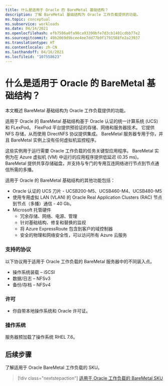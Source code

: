 ```yaml
---
title: 什么是适用于 Oracle 的 BareMetal 基础结构？
description: 了解 BareMetal 基础结构为 Oracle 工作负载提供的功能。
ms.topic: conceptual
ms.subservice: workloads
ms.date: 04/14/2021
ms.openlocfilehash: efb7506a0fa98ca93390bfe7d3cb1401cdbb77e2
ms.sourcegitcommit: 49b2069d9bcee4ee7dd77b9f1791588fe2a23937
ms.translationtype: HT
ms.contentlocale: zh-CN
ms.lasthandoff: 04/16/2021
ms.locfileid: "107558623"
---
```

# <a name="what-is-baremetal-infrastructure-for-oracle"></a>什么是适用于 Oracle 的 BareMetal 基础结构？

本文概述 BareMetal 基础结构为 Oracle 工作负载提供的功能。

适用于 Oracle 的 BareMetal 基础结构基于 Oracle 认证的统一计算系统 (UCS) 和 FLexPod。 FlexPod 平台提供预验证的存储、网络和服务器技术。 它提供 NFS 存储，从而使用 DirectNFS 协议提供集成。 BareMetal 服务器专用于你，并且 BareMetal 实例上没有任何虚拟机监控程序。 

这些实例用于运行需要 Oracle 工作负载的任务关键型应用程序。 BareMetal 实例为在 Azure 虚拟机 (VM) 中运行的应用程序提供低延迟 (0.35 ms)。 BareMetal 提供共享存储磁盘，并支持与专门的专用互连网络进行节点到节点通信所需的多播。 

适用于 Oracle 的 BareMetal 基础结构的其他功能包括：

- Oracle 认证的 UCS 刀片 - UCSB200-M5、UCSB460-M4、UCSB480-M5
- 使用专用虚拟 LAN (VLAN) 的 Oracle Real Application Clusters (RAC) 节点到节点（多播）通信 - 40 Gb。
- Microsoft 托管硬件
  - 冗余存储、网络、电源、管理
  - 针对基础结构、修复和替换的监视
  - 将 Azure ExpressRoute 包含到客户的域控制器
  - 安全的物理和网络安全性，可以访问所有 Azure 云服务

### <a name="supported-protocols"></a>支持的协议

以下协议用于适用于 Oracle 工作负载的 BareMetal 服务器中的不同装入点。

- 操作系统装载 – iSCSI
- 数据/日志 – NFSv3
- 备份/存档 – NFSv4

### <a name="licensing"></a>许可

- 你自带本地操作系统和 Oracle 许可证。

### <a name="operating-system"></a>操作系统

服务器预加载了操作系统 RHEL 7.6。

## <a name="next-steps"></a>后续步骤

了解适用于 Oracle BareMetal 工作负载的 SKU。

> [!div class="nextstepaction"]
> [适用于 Oracle 工作负载的 BareMetal SKU](oracle-baremetal-skus.md)
